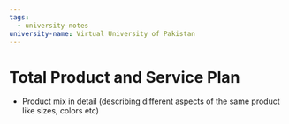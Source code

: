 ```yaml
---
tags:
  - university-notes
university-name: Virtual University of Pakistan
---
```

# Total Product and Service Plan
- Product mix in detail (describing different aspects of the same product like sizes, colors etc)